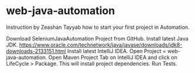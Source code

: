 # web-java-automation

Instruction by Zeashan Tayyab how to start your first project in Automation.

Download SeleniumJavaAutomation Project from GitHub.
Install latest Java JDK.  https://www.oracle.com/technetwork/java/javase/downloads/jdk8-downloads-2133151.html
Install latest IntelliJ IDEA.
Open Project = web-java-automation.
Open Maven Project Tab on IntelliJ IDEA and click on LifeCycle > Package. This will install project dependencies.
Run Tests.

